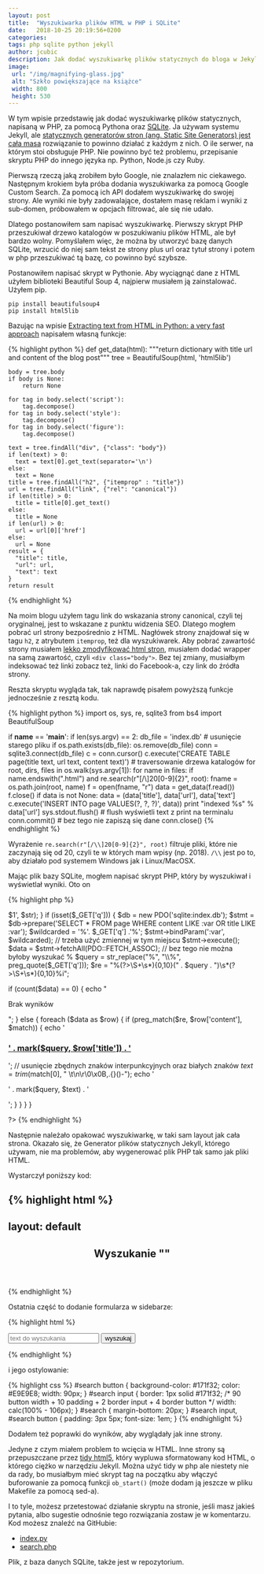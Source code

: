 ```yaml
---
layout: post
title:  "Wyszukiwarka plików HTML w PHP i SQLite"
date:   2018-10-25 20:19:56+0200
categories:
tags: php sqlite python jekyll
author: jcubic
description: Jak dodać wyszukiwarkę plików statycznych do bloga w Jekyll lub innego generatora plików statycznych w PHP. Przy pomocy Pythona.
image:
 url: "/img/magnifying-glass.jpg"
 alt: "Szkło powiększające na książce"
 width: 800
 height: 530
---
```


W tym wpisie przedstawię jak dodać wyszukiwarkę plików statycznych, napisaną w PHP, za pomocą Pythona oraz
[SQLite](https://pl.wikipedia.org/wiki/SQLite).  Ja używam systemu Jekyll, ale
[statycznych generatorów stron (ang. Static Site Generators) jest cała masa](https://www.staticgen.com/)
rozwiązanie to powinno działać z każdym z nich. O ile serwer, na którym stoi obsługuje PHP. Nie powinno być też
problemu, przepisanie skryptu PHP do innego języka np. Python, Node.js czy Ruby.

<!-- more -->

Pierwszą rzeczą jaką zrobiłem było Google, nie znalazłem nic ciekawego. Następnym krokiem była próba dodania
wyszukiwarka za pomocą Google Custom Search.  Za pomocą ich API dodałem wyszukiwarkę do swojej strony. Ale
wyniki nie były zadowalające, dostałem masę reklam i wyniki z sub-domen, próbowałem w opcjach filtrować, ale
się nie udało.

Dlatego postanowiłem sam napisać wyszukiwarkę. Pierwszy skrypt PHP przeszukiwał drzewo katalogów w
poszukiwaniu plików HTML, ale był bardzo wolny.  Pomyślałem więc, że można by utworzyć bazę danych SQLite,
wrzucić do niej sam tekst ze strony plus url oraz tytuł strony i potem w php przeszukiwać tą bazę, co powinno
być szybsze.

Postanowiłem napisać skrypt w Pythonie. Aby wyciągnąć dane z HTML użyłem biblioteki Beautiful Soup 4, najpierw
musiałem ją zainstalować. Użyłem pip.

```
pip install beautifulsoup4
pip install html5lib
```

Bazując na wpisie
[Extracting text from HTML in Python: a very fast approach](https://rushter.com/blog/python-fast-html-parser/)
napisałem własną funkcje:

{% highlight python %}
def get_data(html):
    """return dictionary with title url and content of the blog post"""
    tree = BeautifulSoup(html, 'html5lib')

    body = tree.body
    if body is None:
        return None

    for tag in body.select('script'):
        tag.decompose()
    for tag in body.select('style'):
        tag.decompose()
    for tag in body.select('figure'):
        tag.decompose()

    text = tree.findAll("div", {"class": "body"})
    if len(text) > 0:
      text = text[0].get_text(separator='\n')
    else:
      text = None
    title = tree.findAll("h2", {"itemprop" : "title"})
    url = tree.findAll("link", {"rel": "canonical"})
    if len(title) > 0:
      title = title[0].get_text()
    else:
      title = None
    if len(url) > 0:
      url = url[0]['href']
    else:
      url = None
    result = {
      "title": title,
      "url": url,
      "text": text
    }
    return result
{% endhighlight %}

Na moim blogu użyłem tagu link do wskazania strony canonical, czyli tej oryginalnej, jest to wskazane z punktu
widzenia SEO.  Dlatego mogłem pobrać url strony bezpośrednio z HTML. Nagłówek strony znajdował się w tagu `h2`, z
atrybutem `itemprop`, też dla wyszukiwarek.  Aby pobrać zawartość strony musiałem
[lekko zmodyfikować html stron](https://github.com/jcubic/jcubic.pl/commit/d5e02ba6bd01cb40901b307f90493f9600dd5781),
musiałem dodać wrapper na samą zawartość, czyli `<div class="body">`. Bez tej zmiany, musiałbym indeksować też
linki zobacz też, linki do Facebook-a, czy link do źródła strony.

Reszta skryptu wygląda tak, tak naprawdę pisałem powyższą funkcje jednocześnie z resztą kodu.

{% highlight python %}
import os, sys, re, sqlite3
from bs4 import BeautifulSoup

if __name__ == '__main__':
  if len(sys.argv) == 2:
    db_file = 'index.db'
    # usunięcie starego pliku
    if os.path.exists(db_file):
      os.remove(db_file)
    conn = sqlite3.connect(db_file)
    c = conn.cursor()
    c.execute('CREATE TABLE page(title text, url text, content text)')
    # traversowanie drzewa katalogów
    for root, dirs, files in os.walk(sys.argv[1]):
      for name in files:
        if name.endswith(".html") and re.search(r"[/\\]20[0-9]{2}", root):
          fname = os.path.join(root, name)
          f = open(fname, "r")
          data = get_data(f.read())
          f.close()
          if data is not None:
            data = (data['title'], data['url'], data['text']
            c.execute('INSERT INTO page VALUES(?, ?, ?)', data))
            print "indexed %s" % data['url']
            sys.stdout.flush() # flush wyświetli text z print na terminalu
    conn.commit() # bez tego nie zapiszą się dane
    conn.close()
{% endhighlight %}

Wyrażenie `re.search(r"[/\\]20[0-9]{2}", root)` filtruje pliki, które nie zaczynają się od 20, czyli te w
których mam wpisy (np. 2018).  `/\\` jest po to, aby działało pod systemem Windows jak i Linux/MacOSX.

Mając plik bazy SQLite, mogłem napisać skrypt PHP, który by wyszukiwał i wyświetlał wyniki. Oto on

{% highlight php %}
<?php

function mark($query, $str) {
    return preg_replace("%(" . $query . ")%i", '<mark>$1</mark>', $str);
}

if (isset($_GET['q'])) {
  $db = new PDO('sqlite:index.db');
  $stmt = $db->prepare('SELECT * FROM page WHERE content LIKE :var OR title LIKE :var');
  $wildcarded = '%'. $_GET['q'] .'%';
  $stmt->bindParam(':var', $wildcarded); // trzeba użyć zmiennej w tym miejscu
  $stmt->execute();
  $data = $stmt->fetchAll(PDO::FETCH_ASSOC);
  // bez tego nie można byłoby wyszukać %
  $query = str_replace("%", "\\%", preg_quote($_GET['q']));
  $re = "%(?>\S+\s*){0,10}(" . $query . ")\s*(?>\S+\s*){0,10}%i";
  if (count($data) == 0) {
    echo "<p>Brak wyników</p>";
  } else {
    foreach ($data as $row) {
      if (preg_match($re, $row['content'], $match)) {
        echo '<h3><a href="' . $row['url'] . '">' . mark($query, $row['title']) . '</a></h2>';
        // usunięcie zbędnych znaków interpunkcyjnych oraz białych znaków
        $text = trim($match[0], " \t\n\r\0\x0B,.{}()-");
        echo '<p>' . mark($query, $text) . '</p>';
      }
    }
  }
}

?>
{% endhighlight %}

Następnie należało opakować wyszukiwarkę, w taki sam layout jak cała strona. Okazało się, że Generator plików
statycznych Jekyll, którego używam, nie ma problemów, aby wygenerować plik PHP tak samo jak pliki HTML.

Wystarczył poniższy kod:

{% highlight html %}
---
layout: default
---
<section class="search">
  <div>
    <header>
       <h2>
          Wyszukanie
          "<?= isset($_GET['q']) ? strip_tags($_GET['q']) : '' ?>"
       </h2>
    </header>
<?php /* kod php */ ?>
  </div>
</section>
{% endhighlight %}

Ostatnia część to dodanie formularza w sidebarze:

{% highlight html %}
<div id="search">
    <form action="https://jcubic.pl/search.php">
        <input name="q" placeholder="text do wyszukania"/>
        <input type="submit" value="wyszukaj"/>
    </form>
</div>
{% endhighlight %}

i jego ostylowanie:

{% highlight css %}
#search button {
    background-color: #171f32;
    color: #E9E9E8;
    width: 90px;
}
#search input {
    border: 1px solid #171f32;
    /* 90 button width + 10 padding + 2 border input + 4 border button */
    width: calc(100% - 106px);
}
#search {
    margin-bottom: 20px;
}
#search input, #search button {
    padding: 3px 5px;
    font-size: 1em;
}
{% endhighlight %}

Dodałem też poprawki do wyników, aby wyglądały jak inne strony.

Jedyne z czym miałem problem to wcięcia w HTML. Inne strony są przepuszczane przez
[tidy html5](https://github.com/htacg/tidy-html5), który wypluwa sformatowany kod HTML, o którego ciężko w
narzędziu Jekyll.  Można użyć tidy w php ale niestety nie da rady, bo musiałbym mieć skrypt tag na początku aby
włączyć buforowanie za pomocą funkcji `ob_start()` (może dodam ją jeszcze w pliku Makefile za pomocą sed-a).

I to tyle, możesz przetestować działanie skryptu na stronie, jeśli masz jakieś pytania, albo sugestie odnośnie tego
rozwiązania zostaw je w komentarzu. Kod możesz znaleźć na GitHubie:

* [index.py](https://github.com/jcubic/jcubic.pl/blob/master/index.py)
* [search.php](https://github.com/jcubic/jcubic.pl/blob/master/search.php)

Plik, z baza danych SQLite, także jest w repozytorium.

